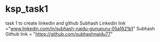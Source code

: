 # ksp_task1
task 1 to create linkedin and github 
Subhash Linkedin link ="www.linkedin.com/in/subhash-naidu-gunupuru-05a1621b1"
Subhash Github link = "https://github.com/subhashnaidu77"
